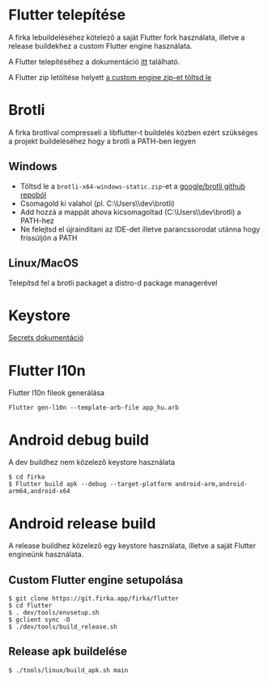# Flutter telepítése

A firka lebuildeléséhez kötelező a saját Flutter fork használata,
illetve a release buildekhez a custom Flutter engine használata.

A Flutter telepítéséhez a dokumentáció [itt](https://docs.flutter.dev/get-started/install) található.

A Flutter zip letöltése helyett [a custom engine zip-et töltsd le](https://git.firka.app/firka/flutter/archive/main.zip)

# Brotli

A firka brotlival compresseli a libflutter-t buildelés közben ezért szükséges a projekt
buildeléséhez hogy a brotli a PATH-ben legyen

## Windows
- Töltsd le a `brotli-x64-windows-static.zip`-et a [google/brotli github repoból](https://github.com/google/brotli/releases/latest)
- Csomagold ki valahol (pl. C:\Users\\<username>\dev\brotli)
- Add hozzá a mappát ahova kicsomagoltad (C:\Users\\<username>\dev\brotli) a PATH-hez
- Ne felejtsd el újraindítani az IDE-det illetve parancssorodat utánna hogy frissúljön a PATH

## Linux/MacOS
Telepítsd fel a brotli packaget a distro-d package managerével

# Keystore

[Secrets dokumentáció](secrets/README.md)

# Flutter l10n

Flutter l10n fileok generálása

```shell
Flutter gen-l10n --template-arb-file app_hu.arb
```

# Android debug build

A dev buildhez nem közelező keystore használata
```shell
$ cd firka
$ Flutter build apk --debug --target-platform android-arm,android-arm64,android-x64
```

# Android release build

A release buildhez közelező egy keystore használata, illetve a saját Flutter engineünk használata.

## Custom Flutter engine setupolása

```shell
$ git clone https://git.firka.app/firka/flutter
$ cd flutter
$ . dev/tools/envsetup.sh
$ gclient sync -D
$ ./dev/tools/build_release.sh
```

## Release apk buildelése

```shell
$ ./tools/linux/build_apk.sh main
```